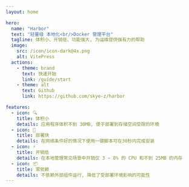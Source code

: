 ```yaml
---
layout: home

hero:
  name: "Harbor"
  text: "轻量级 本地化<br/>Docker 管理平台"
  tagline: 体积小、开销低、功能强大, 为运维提供强有力的帮助
  image:
    src: /icon/icon-dark@4x.png
    alt: VitePress
  actions:
    - theme: brand
      text: 快速开始
      link: /guide/start
    - theme: alt
      text: Github
      link: https://github.com/skye-z/harbor

features:
  - icon: 🔍
    title: 体积小
    details: 应用程序体积不到 30MB, 便于部署到存储空间受限的环境
  - icon: 🚀
    title: 部署快
    details: 在网络条件好的情况下使用一键脚本可在30秒内完成安装
  - icon: ⚡️
    title: 开销低
    details: 在本地管理常见场景中开销仅 3 ~ 8% 的 CPU 和不到 25MB 的内存
  - icon: 📦
    title: 零依赖
    details: 不依赖外部组件运行, 降低了受部署环境影响的可能性
---
```


<style>
  :root {
    --vp-button-brand-bg: #08BDC9;
    --vp-button-brand-hover-bg: #25D8E4;

    --vp-home-hero-name-color: transparent;
    --vp-home-hero-name-background: -webkit-linear-gradient(120deg, #bd34fe 30%, #08BDC9 70%);

    --vp-home-hero-image-filter: blur(68px);
    --vp-home-hero-image-background-image: linear-gradient(-45deg, #bd34fe 30%, #08BDC9 70%);
  }

  .VPHome{
    padding-bottom: 30px !important;
  }
</style>
